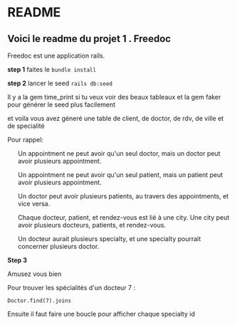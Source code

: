# README

## Voici le readme du projet 1 . Freedoc

Freedoc est une application rails.

__step 1__
faites le 
    ```
    bundle install
    ```

__step 2__
lancer le seed 
    ```
    rails db:seed
    ```
    
Il y a la gem time_print si tu veux voir des beaux tableaux et la gem faker pour générer le seed plus facilement

<p> et voila vous avez géneré une table de client, de doctor, de rdv, de ville et de specialité</p>
<p><p> Pour rappel: </p>
<ul>
    Un appointment ne peut avoir qu'un seul doctor, mais un doctor peut avoir plusieurs appointment.
</ul>
<ul>
    Un appointment ne peut avoir qu'un seul patient, mais un patient peut avoir plusieurs appointment.
</ul>
<ul>Un doctor peut avoir plusieurs patients, au travers des appointments, et vice versa.</ul>
<ul>Chaque docteur, patient, et rendez-vous est lié à une city. Une city peut avoir plusieurs docteurs, patients, et rendez-vous.</ul>
<ul>Un docteur aurait plusieurs specialty, et une specialty pourrait concerner plusieurs doctor.</ul>
</p>

__Step 3__
<p>Amusez vous bien</p>

Pour trouver les spécialités d'un docteur 7 : 
```
Doctor.find(7).joins
```

Ensuite il faut faire une boucle pour afficher chaque specialty id
